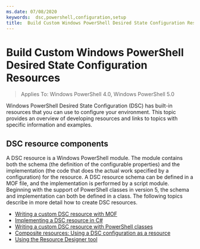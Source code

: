 ```yaml
---
ms.date: 07/08/2020
keywords:  dsc,powershell,configuration,setup
title:  Build Custom Windows PowerShell Desired State Configuration Resources
---
```


# Build Custom Windows PowerShell Desired State Configuration Resources

> Applies To: Windows PowerShell 4.0, Windows PowerShell 5.0

Windows PowerShell Desired State Configuration (DSC) has built-in resources that you can use to
configure your environment. This topic provides an overview of developing resources and links to
topics with specific information and examples.

## DSC resource components

A DSC resource is a Windows PowerShell module. The module contains both the schema (the definition
of the configurable properties) and the implementation (the code that does the actual work specified
by a configuration) for the resource. A DSC resource schema can be defined in a MOF file, and the
implementation is performed by a script module. Beginning with the support of PowerShell classes in
version 5, the schema and implementation can both be defined in a class. The following topics
describe in more detail how to create DSC resources.

- [Writing a custom DSC resource with MOF](authoringResourceMOF.md)
- [Implementing a DSC resource in C#](authoringResourceMofCS.md)
- [Writing a custom DSC resource with PowerShell classes](authoringResourceClass.md)
- [Composite resources: Using a DSC configuration as a resource](authoringResourceComposite.md)
- [Using the Resource Designer tool](authoringResourceMofDesigner.md)
